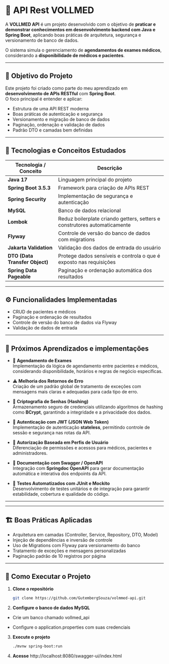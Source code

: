 # 🏥 API Rest VOLLMED

A **VOLLMED API** é um projeto desenvolvido com o objetivo de **praticar e demonstrar conhecimentos em desenvolvimento backend com Java e Spring Boot**, aplicando boas práticas de arquitetura, segurança e versionamento de banco de dados.

O sistema simula o gerenciamento de **agendamentos de exames médicos**, considerando a **disponibilidade de médicos e pacientes**.

---

## 🎯 Objetivo do Projeto

Este projeto foi criado como parte do meu aprendizado em **desenvolvimento de APIs RESTful** com **Spring Boot**.  
O foco principal é entender e aplicar:

- Estrutura de uma API REST moderna
- Boas práticas de autenticação e segurança
- Versionamento e migração de banco de dados
- Paginação, ordenação e validação de dados
- Padrão DTO e camadas bem definidas

---

## 🧠 Tecnologias e Conceitos Estudados

| Tecnologia / Conceito | Descrição |
|------------------------|-----------|
| **Java 17** | Linguagem principal do projeto |
| **Spring Boot 3.5.3** | Framework para criação de APIs REST |
| **Spring Security** | Implementação de segurança e autenticação |
| **MySQL** | Banco de dados relacional |
| **Lombok** | Reduz boilerplate criando getters, setters e construtores automaticamente |
| **Flyway** | Controle de versão do banco de dados com migrations |
| **Jakarta Validation** | Validação dos dados de entrada do usuário |
| **DTO (Data Transfer Object)** | Protege dados sensíveis e controla o que é exposto nas requisições |
| **Spring Data Pageable** | Paginação e ordenação automática dos resultados |

---

## ⚙️ Funcionalidades Implementadas

- CRUD de pacientes e médicos
- Paginação e ordenação de resultados
- Controle de versão do banco de dados via Flyway
- Validação de dados de entrada


---

## 🚧 Próximos Aprendizados e implementações

- 🧾 **Agendamento de Exames**  
  Implementação da lógica de agendamento entre pacientes e médicos, considerando disponibilidade, horários e regras de negócio específicas.

- ⚠️ **Melhoria dos Retornos de Erro**  
  Criação de um padrão global de tratamento de exceções com mensagens mais claras e adequadas para cada tipo de erro.

- 🔐 **Criptografia de Senhas (Hashing)**  
  Armazenamento seguro de credenciais utilizando algoritmos de hashing como **BCrypt**, garantindo a integridade e a privacidade dos dados.

- 🪪 **Autenticação com JWT (JSON Web Token)**  
  Implementação de autenticação **stateless**, permitindo controle de sessão e segurança nas rotas da API.

- 🔑 **Autorização Baseada em Perfis de Usuário**  
  Diferenciação de permissões e acessos para médicos, pacientes e administradores.

- 📘 **Documentação com Swagger / OpenAPI**  
  Integração com **Springdoc OpenAPI** para gerar documentação automática e interativa dos endpoints da API.

- 🧪 **Testes Automatizados com JUnit e Mockito**  
  Desenvolvimento de testes unitários e de integração para garantir estabilidade, cobertura e qualidade do código.

---
---

## 🏗️ Boas Práticas Aplicadas

- Arquitetura em camadas (Controller, Service, Repository, DTO, Model)
- Injeção de dependências e inversão de controle
- Uso de Migrations com Flyway para versionamento do banco
- Tratamento de exceções e mensagens personalizadas
- Paginação padrão de 10 registros por página

---

## 🚀 Como Executar o Projeto

1. **Clone o repositório**
   ```bash
   git clone https://github.com/GutembergSouza/volmmed-api.git
   
2. **Configure o banco de dados MySQL**

- Crie um banco chamado vollmed_api

- Configure o application.properties com suas credenciais

3. **Execute o projeto**
    ```bash 
    ./mvnw spring-boot:run
4. **Acesse**
   http://localhost:8080/swagger-ui/index.html

